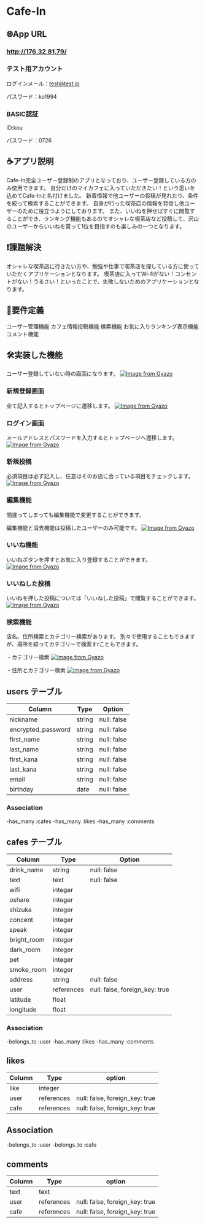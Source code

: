 # Cafe-In

## 🌐App URL

### **http://176.32.81.79/**

### テスト用アカウント
ログインメール：test@test.jp

パスワード：ko1994
### BASIC認証
ID:kou

パスワード：0726

## ☕️アプリ説明
Cafe-In完全ユーザー登録制のアプリとなっており、ユーザー登録している方のみ使用できます。
自分だけのマイカフェに入っていただきたい！という思いを込めてCafe-Inと名付けました。
新着情報で他ユーザーの投稿が見れたり、条件を絞って検索することができます。
自身が行った喫茶店の情報を発信し他ユーザーのために役立つようにしております。
また、いいねを押せばすぐに閲覧することができ、ランキング機能もあるのでオシャレな喫茶店など投稿して、沢山のユーザーからいいねを貰って1位を目指すのも楽しみの一つとなります。


## ❗️課題解決
オシャレな喫茶店に行きたい方や、勉強や仕事で喫茶店を探している方に使っていただくアプリケーションとなります。
喫茶店に入ってWi-fiがない！コンセントがない！うるさい！といったことで、失敗しないためのアプリケーションとなります。

## 📖要件定義
ユーザー管理機能
カフェ情報投稿機能
検索機能
お気に入りランキング表示機能
コメント機能

## 🛠実装した機能
ユーザー登録していない時の画面になります。
[![Image from Gyazo](https://i.gyazo.com/8c14b459783fde7f9b1db950389c247f.jpg)](https://gyazo.com/8c14b459783fde7f9b1db950389c247f)

### 新規登録画面

全て記入するとトップページに遷移します。
[![Image from Gyazo](https://i.gyazo.com/bc94328261cb8e68b05bc11f9b481cae.gif)](https://gyazo.com/bc94328261cb8e68b05bc11f9b481cae)

### ログイン画面

メールアドレスとパスワードを入力するとトップページへ遷移します。
[![Image from Gyazo](https://i.gyazo.com/0d597caa7b187d554baa64c61abf24ca.gif)](https://gyazo.com/0d597caa7b187d554baa64c61abf24ca)

### 新規投稿
必須項目は必ず記入し、任意はそのお店に合っている項目をチェックします。
[![Image from Gyazo](https://i.gyazo.com/9e929094a4e5c3c431b984ec741f9422.gif)](https://gyazo.com/9e929094a4e5c3c431b984ec741f9422)

### 編集機能
間違ってしまっても編集機能で変更することができます。

編集機能と消去機能は投稿したユーザーのみ可能です。
[![Image from Gyazo](https://i.gyazo.com/5bc4d70b053a3c8670e5a00cd1ec4512.gif)](https://gyazo.com/5bc4d70b053a3c8670e5a00cd1ec4512)

### いいね機能
いいねボタンを押すとお気に入り登録することができます。
[![Image from Gyazo](https://i.gyazo.com/dbcad2d844bb7aa1f1b0186af9f8eb7a.gif)](https://gyazo.com/dbcad2d844bb7aa1f1b0186af9f8eb7a)

### いいねした投稿
いいねを押した投稿については「いいねした投稿」で閲覧することができます。
[![Image from Gyazo](https://i.gyazo.com/6d329576a3d2c66a7f757174e38a0531.gif)](https://gyazo.com/6d329576a3d2c66a7f757174e38a0531)

### 検索機能
店名、住所検索とカテゴリー検索があります。
別々で使用することもできますが、場所を絞ってカテゴリーで検索すrこともできます。

・カテゴリー検索
[![Image from Gyazo](https://i.gyazo.com/7b63ec758bd769bade8e809946c05510.gif)](https://gyazo.com/7b63ec758bd769bade8e809946c05510)

・住所とカテゴリー検索
[![Image from Gyazo](https://i.gyazo.com/a0585829b9dc378ff7c44146c448a877.gif)](https://gyazo.com/a0585829b9dc378ff7c44146c448a877)


## users テーブル

| Column               | Type   | Option            |
| -------------------- | ------ | ----------------- |
| nickname             | string | null: false       |
| encrypted_password   | string | null: false       |
| first_name           | string | null: false       |
| last_name            | string | null: false       |
| first_kana           | string | null: false       |
| last_kana            | string | null: false       |
| email                | string | null: false       |
| birthday             | date   | null: false       |

### Association
-has_many :cafes
-has_many :likes
-has_many :comments

## cafes テーブル

| Column               | Type       | Option                         |
| -------------------- | ---------- | ------------------------------ |
| drink_name           | string     | null: false                    |
| text                 | text       | null: false                    |
| wifi                 | integer    |                                |
| oshare               | integer    |                                |
| shizuka              | integer    |                                |
| concent              | integer    |                                |
| speak                | integer    |                                |
| bright_room          | integer    |                                |
| dark_room            | integer    |                                |
| pet                  | integer    |                                |
| smoke_room           | integer    |                                |
| address              | string     | null: false                    |
| user                 | references | null: false, foreign_key: true |
| latitude             | float      |                                |
| longitude            | float      |                                |

### Association
-belongs_to :user
-has_many :likes
-has_many :comments

## likes

| Column              | Type       | option                         |
| ------------------- | ---------- | ------------------------------ |
| like                | integer    |                                |
| user                | references | null: false, foreign_key: true |
| cafe                | references | null: false, foreign_key: true |

## Association
-belongs_to :user
-belongs_to :cafe

## comments

| Column              | Type       | option                         |
| ------------------- | ---------- | ------------------------------ |
| text                | text       |                                |
| user                | references | null: false, foreign_key: true |
| cafe                | references | null: false, foreign_key: true |
